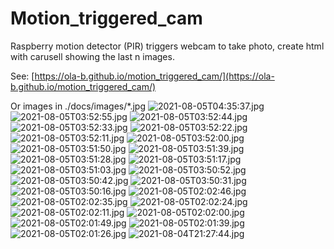 # Motion_triggered_cam
Raspberry motion detector (PIR) triggers webcam to take photo, create html with carusell showing the last n images.

See: [https://ola-b.github.io/motion_triggered_cam/](https://ola-b.github.io/motion_triggered_cam/)


Or images in ./docs/images/*.jpg
![2021-08-05T04:35:37.jpg](https://github.com/Ola-B/motion_triggered_cam/blob/main/docs/images/2021-08-05T04:35:37.jpg "2021-08-05T04:35:37.jpg")
![2021-08-05T03:52:55.jpg](https://github.com/Ola-B/motion_triggered_cam/blob/main/docs/images/2021-08-05T03:52:55.jpg "2021-08-05T03:52:55.jpg")
![2021-08-05T03:52:44.jpg](https://github.com/Ola-B/motion_triggered_cam/blob/main/docs/images/2021-08-05T03:52:44.jpg "2021-08-05T03:52:44.jpg")
![2021-08-05T03:52:33.jpg](https://github.com/Ola-B/motion_triggered_cam/blob/main/docs/images/2021-08-05T03:52:33.jpg "2021-08-05T03:52:33.jpg")
![2021-08-05T03:52:22.jpg](https://github.com/Ola-B/motion_triggered_cam/blob/main/docs/images/2021-08-05T03:52:22.jpg "2021-08-05T03:52:22.jpg")
![2021-08-05T03:52:11.jpg](https://github.com/Ola-B/motion_triggered_cam/blob/main/docs/images/2021-08-05T03:52:11.jpg "2021-08-05T03:52:11.jpg")
![2021-08-05T03:52:00.jpg](https://github.com/Ola-B/motion_triggered_cam/blob/main/docs/images/2021-08-05T03:52:00.jpg "2021-08-05T03:52:00.jpg")
![2021-08-05T03:51:50.jpg](https://github.com/Ola-B/motion_triggered_cam/blob/main/docs/images/2021-08-05T03:51:50.jpg "2021-08-05T03:51:50.jpg")
![2021-08-05T03:51:39.jpg](https://github.com/Ola-B/motion_triggered_cam/blob/main/docs/images/2021-08-05T03:51:39.jpg "2021-08-05T03:51:39.jpg")
![2021-08-05T03:51:28.jpg](https://github.com/Ola-B/motion_triggered_cam/blob/main/docs/images/2021-08-05T03:51:28.jpg "2021-08-05T03:51:28.jpg")
![2021-08-05T03:51:17.jpg](https://github.com/Ola-B/motion_triggered_cam/blob/main/docs/images/2021-08-05T03:51:17.jpg "2021-08-05T03:51:17.jpg")
![2021-08-05T03:51:03.jpg](https://github.com/Ola-B/motion_triggered_cam/blob/main/docs/images/2021-08-05T03:51:03.jpg "2021-08-05T03:51:03.jpg")
![2021-08-05T03:50:52.jpg](https://github.com/Ola-B/motion_triggered_cam/blob/main/docs/images/2021-08-05T03:50:52.jpg "2021-08-05T03:50:52.jpg")
![2021-08-05T03:50:42.jpg](https://github.com/Ola-B/motion_triggered_cam/blob/main/docs/images/2021-08-05T03:50:42.jpg "2021-08-05T03:50:42.jpg")
![2021-08-05T03:50:31.jpg](https://github.com/Ola-B/motion_triggered_cam/blob/main/docs/images/2021-08-05T03:50:31.jpg "2021-08-05T03:50:31.jpg")
![2021-08-05T03:50:16.jpg](https://github.com/Ola-B/motion_triggered_cam/blob/main/docs/images/2021-08-05T03:50:16.jpg "2021-08-05T03:50:16.jpg")
![2021-08-05T02:02:46.jpg](https://github.com/Ola-B/motion_triggered_cam/blob/main/docs/images/2021-08-05T02:02:46.jpg "2021-08-05T02:02:46.jpg")
![2021-08-05T02:02:35.jpg](https://github.com/Ola-B/motion_triggered_cam/blob/main/docs/images/2021-08-05T02:02:35.jpg "2021-08-05T02:02:35.jpg")
![2021-08-05T02:02:24.jpg](https://github.com/Ola-B/motion_triggered_cam/blob/main/docs/images/2021-08-05T02:02:24.jpg "2021-08-05T02:02:24.jpg")
![2021-08-05T02:02:11.jpg](https://github.com/Ola-B/motion_triggered_cam/blob/main/docs/images/2021-08-05T02:02:11.jpg "2021-08-05T02:02:11.jpg")
![2021-08-05T02:02:00.jpg](https://github.com/Ola-B/motion_triggered_cam/blob/main/docs/images/2021-08-05T02:02:00.jpg "2021-08-05T02:02:00.jpg")
![2021-08-05T02:01:49.jpg](https://github.com/Ola-B/motion_triggered_cam/blob/main/docs/images/2021-08-05T02:01:49.jpg "2021-08-05T02:01:49.jpg")
![2021-08-05T02:01:39.jpg](https://github.com/Ola-B/motion_triggered_cam/blob/main/docs/images/2021-08-05T02:01:39.jpg "2021-08-05T02:01:39.jpg")
![2021-08-05T02:01:26.jpg](https://github.com/Ola-B/motion_triggered_cam/blob/main/docs/images/2021-08-05T02:01:26.jpg "2021-08-05T02:01:26.jpg")
![2021-08-04T21:27:44.jpg](https://github.com/Ola-B/motion_triggered_cam/blob/main/docs/images/2021-08-04T21:27:44.jpg "2021-08-04T21:27:44.jpg")
